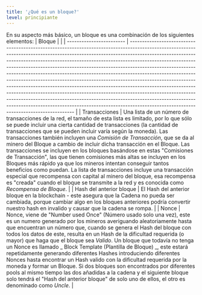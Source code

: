 ```yaml
---
title: '¿Qué es un bloque?'
level: principiante
---
```


En su aspecto más básico, un bloque es una combinación de los siguientes elementos:
| Bloque                   |                                                                                                                                                                                                                                                                                                                                                                                                                                                                                                                                                                                                                                                                                                                                                                                                                                                                     |
| ------------------------ | ------------------------------------------------------------------------------------------------------------------------------------------------------------------------------------------------------------------------------------------------------------------------------------------------------------------------------------------------------------------------------------------------------------------------------------------------------------------------------------------------------------------------------------------------------------------------------------------------------------------------------------------------------------------------------------------------------------------------------------------------------------------------------------------------------------------------------------------------------------------- |
| Transacciones            | Una lista de un número de transacciones de la red, el tamaño de esta lista es limitado, por lo que sólo se puede incluir una cierta cantidad de transacciones (la cantidad de transacciones que se pueden incluir varía según la moneda). Las transacciones también incluyen una *Comisión de Transacción*, que se da al minero del Bloque a cambio de incluir dicha transacción en el Bloque. Las transacciones se incluyen en los bloques basándose en estas "Comisiones de Transacción", las que tienen comisiones más altas se incluyen en los Bloques más rápido ya que los mineros intentan conseguir tantos beneficios como puedan. La lista de transacciones incluye una transacción especial que recompensa con capital al minero del bloque, esa recompensa es "creada" cuando el bloque se transmite a la red y es conocida como *Recompensa de Bloque*. |
| Hash del anterior bloque | El Hash del anterior bloque en la blockchain - este asegura que la Cadena no pueda ser cambiada, porque cambiar algo en los bloques anteriores podría convertir nuestro hash en invalido y causar que la cadena se rompa.                                                                                                                                                                                                                                                                                                                                                                                                                                                                                                                                                                                                                                           |
| Nonce                    | Nonce, viene de "Number used Once" (Número usado solo una vez), este es un numero generado por los mineros averiguando aleatoriamente hasta que encuentran un número que, cuando se genera el Hash del bloque con todos los datos de este, resulta en un Hash de la dificultad requerida (o mayor) que haga que el bloque sea _Valido_. Un bloque que todavía no tenga un Nonce es llamado _ Block Template (Plantilla de Bloque) _, este estará repetidamente generando diferentes Hashes introduciendo diferentes Nonces hasta encontrar un Hash valido con la dificultad requerida por la moneda y formar un Bloque. Si dos bloques son encontrados por diferentes pools al mismo tiempo las dos añadidas a la cadena y el siguiente bloque solo tendrá el "Hash del anterior bloque" de solo uno de ellos, el otro es denominado como _Uncle_.                  |
